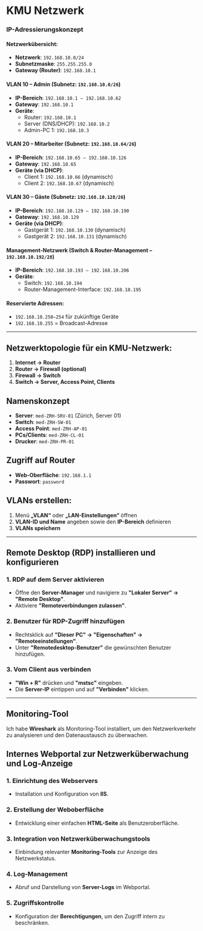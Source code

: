# KMU Netzwerk

### IP-Adressierungskonzept

#### Netzwerkübersicht:
- **Netzwerk**: `192.168.10.0/24`
- **Subnetzmaske**: `255.255.255.0`
- **Gateway (Router)**: `192.168.10.1`

#### VLAN 10 – Admin (Subnetz: `192.168.10.0/26`)
- **IP-Bereich**: `192.168.10.1 – 192.168.10.62`
- **Gateway**: `192.168.10.1`
- **Geräte**:
  - Router: `192.168.10.1`
  - Server (DNS/DHCP): `192.168.10.2`
  - Admin-PC 1: `192.168.10.3`

#### VLAN 20 – Mitarbeiter (Subnetz: `192.168.10.64/26`)
- **IP-Bereich**: `192.168.10.65 – 192.168.10.126`
- **Gateway**: `192.168.10.65`
- **Geräte (via DHCP)**:
  - Client 1: `192.168.10.66` (dynamisch)
  - Client 2: `192.168.10.67` (dynamisch)

#### VLAN 30 – Gäste (Subnetz: `192.168.10.128/26`)
- **IP-Bereich**: `192.168.10.129 – 192.168.10.190`
- **Gateway**: `192.168.10.129`
- **Geräte (via DHCP)**:
  - Gastgerät 1: `192.168.10.130` (dynamisch)
  - Gastgerät 2: `192.168.10.131` (dynamisch)

#### Management-Netzwerk (Switch & Router-Management – `192.168.10.192/28`)
- **IP-Bereich**: `192.168.10.193 – 192.168.10.206`
- **Geräte**:
  - Switch: `192.168.10.194`
  - Router-Management-Interface: `192.168.10.195`

#### Reservierte Adressen:
- `192.168.10.250–254` für zukünftige Geräte
- `192.168.10.255` = Broadcast-Adresse

---

## Netzwerktopologie für ein KMU-Netzwerk:
1. **Internet → Router**
2. **Router → Firewall (optional)**
3. **Firewall → Switch**
4. **Switch → Server, Access Point, Clients**

## Namenskonzept
- **Server**: `med-ZRH-SRV-01` (Zürich, Server 01)
- **Switch**: `med-ZRH-SW-01`
- **Access Point**: `med-ZRH-AP-01`
- **PCs/Clients**: `med-ZRH-CL-01`
- **Drucker**: `med-ZRH-PR-01`

## Zugriff auf Router
- **Web-Oberfläche**: `192.168.1.1`
- **Passwort**: `password`

## VLANs erstellen:
1. Menü **„VLAN“** oder **„LAN-Einstellungen“** öffnen
2. **VLAN-ID und Name** angeben sowie den **IP-Bereich** definieren
3. **VLANs speichern**

---

## Remote Desktop (RDP) installieren und konfigurieren

### 1. RDP auf dem Server aktivieren
- Öffne den **Server-Manager** und navigiere zu **"Lokaler Server" → "Remote Desktop"**.
- Aktiviere **"Remoteverbindungen zulassen"**.

### 2. Benutzer für RDP-Zugriff hinzufügen
- Rechtsklick auf **"Dieser PC" → "Eigenschaften" → "Remoteeinstellungen"**.
- Unter **"Remotedesktop-Benutzer"** die gewünschten Benutzer hinzufügen.

### 3. Vom Client aus verbinden
- **"Win + R"** drücken und **"mstsc"** eingeben.
- Die **Server-IP** eintippen und auf **"Verbinden"** klicken.

---

## Monitoring-Tool
Ich habe **Wireshark** als Monitoring-Tool installiert, um den Netzwerkverkehr zu analysieren und den Datenaustausch zu überwachen.

## Internes Webportal zur Netzwerküberwachung und Log-Anzeige

### 1. Einrichtung des Webservers
- Installation und Konfiguration von **IIS**.

### 2. Erstellung der Weboberfläche
- Entwicklung einer einfachen **HTML-Seite** als Benutzeroberfläche.

### 3. Integration von Netzwerküberwachungstools
- Einbindung relevanter **Monitoring-Tools** zur Anzeige des Netzwerkstatus.

### 4. Log-Management
- Abruf und Darstellung von **Server-Logs** im Webportal.

### 5. Zugriffskontrolle
- Konfiguration der **Berechtigungen**, um den Zugriff intern zu beschränken.
